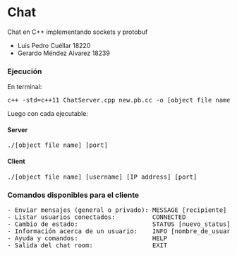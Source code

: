 # Chat
Chat en C++ implementando sockets y protobuf

- Luis Pedro Cuéllar 18220
- Gerardo Méndez Alvarez 18239
### Ejecución
En terminal:
<pre>
c++ -std=c++11 ChatServer.cpp new.pb.cc -o [object_file_name] `pkg-config --cflags --libs protobuf`
</pre>

Luego con cada ejecutable:
#### Server
<pre>./[object_file_name] [port]</pre>

#### Client
<pre>./[object_file_name] [username] [IP address] [port]</pre>

### Comandos disponibles para el cliente
<pre>
- Enviar mensajes (general o privado): MESSAGE [recipiente] [mensaje]
- Listar usuarios conectados:          CONNECTED
- Cambio de estado:                    STATUS [nuevo_status]
- Información acerca de un usuario:    INFO [nombre_de_usuario]
- Ayuda y comandos:                    HELP
- Salida del chat room:                EXIT
</pre>
